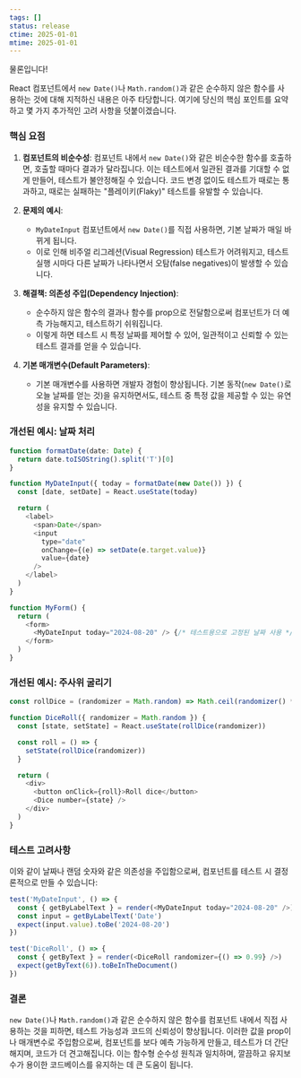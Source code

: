 ```yaml
---
tags: []
status: release
ctime: 2025-01-01
mtime: 2025-01-01
---
```


물론입니다!

React 컴포넌트에서 `new Date()`나 `Math.random()`과 같은 순수하지 않은 함수를 사용하는 것에 대해 지적하신 내용은 아주 타당합니다. 여기에 당신의 핵심 포인트를 요약하고 몇 가지 추가적인 고려 사항을 덧붙이겠습니다.

### 핵심 요점

1. **컴포넌트의 비순수성**: 컴포넌트 내에서 `new Date()`와 같은 비순수한 함수를 호출하면, 호출할 때마다 결과가 달라집니다. 이는 테스트에서 일관된 결과를 기대할 수 없게 만들어, 테스트가 불안정해질 수 있습니다. 코드 변경 없이도 테스트가 때로는 통과하고, 때로는 실패하는 "플레이키(Flaky)" 테스트를 유발할 수 있습니다.

2. **문제의 예시**:

   - `MyDateInput` 컴포넌트에서 `new Date()`를 직접 사용하면, 기본 날짜가 매일 바뀌게 됩니다.
   - 이로 인해 비주얼 리그레션(Visual Regression) 테스트가 어려워지고, 테스트 실행 시마다 다른 날짜가 나타나면서 오탐(false negatives)이 발생할 수 있습니다.

3. **해결책: 의존성 주입(Dependency Injection)**:

   - 순수하지 않은 함수의 결과나 함수를 prop으로 전달함으로써 컴포넌트가 더 예측 가능해지고, 테스트하기 쉬워집니다.
   - 이렇게 하면 테스트 시 특정 날짜를 제어할 수 있어, 일관적이고 신뢰할 수 있는 테스트 결과를 얻을 수 있습니다.

4. **기본 매개변수(Default Parameters)**:
   - 기본 매개변수를 사용하면 개발자 경험이 향상됩니다. 기본 동작(`new Date()`로 오늘 날짜를 얻는 것)을 유지하면서도, 테스트 중 특정 값을 제공할 수 있는 유연성을 유지할 수 있습니다.

### 개선된 예시: 날짜 처리

```javascript
function formatDate(date: Date) {
  return date.toISOString().split('T')[0]
}

function MyDateInput({ today = formatDate(new Date()) }) {
  const [date, setDate] = React.useState(today)

  return (
    <label>
      <span>Date</span>
      <input
        type="date"
        onChange={(e) => setDate(e.target.value)}
        value={date}
      />
    </label>
  )
}

function MyForm() {
  return (
    <form>
      <MyDateInput today="2024-08-20" /> {/* 테스트용으로 고정된 날짜 사용 */}
    </form>
  )
}
```

### 개선된 예시: 주사위 굴리기

```javascript
const rollDice = (randomizer = Math.random) => Math.ceil(randomizer() * 6)

function DiceRoll({ randomizer = Math.random }) {
  const [state, setState] = React.useState(rollDice(randomizer))

  const roll = () => {
    setState(rollDice(randomizer))
  }

  return (
    <div>
      <button onClick={roll}>Roll dice</button>
      <Dice number={state} />
    </div>
  )
}
```

### 테스트 고려사항

이와 같이 날짜나 랜덤 숫자와 같은 의존성을 주입함으로써, 컴포넌트를 테스트 시 결정론적으로 만들 수 있습니다:

```javascript
test('MyDateInput', () => {
  const { getByLabelText } = render(<MyDateInput today="2024-08-20" />)
  const input = getByLabelText('Date')
  expect(input.value).toBe('2024-08-20')
})

test('DiceRoll', () => {
  const { getByText } = render(<DiceRoll randomizer={() => 0.99} />)
  expect(getByText(6)).toBeInTheDocument()
})
```

### 결론

`new Date()`나 `Math.random()`과 같은 순수하지 않은 함수를 컴포넌트 내에서 직접 사용하는 것을 피하면, 테스트 가능성과 코드의 신뢰성이 향상됩니다. 이러한 값을 prop이나 매개변수로 주입함으로써, 컴포넌트를 보다 예측 가능하게 만들고, 테스트가 더 간단해지며, 코드가 더 견고해집니다. 이는 함수형 순수성 원칙과 일치하며, 깔끔하고 유지보수가 용이한 코드베이스를 유지하는 데 큰 도움이 됩니다.
